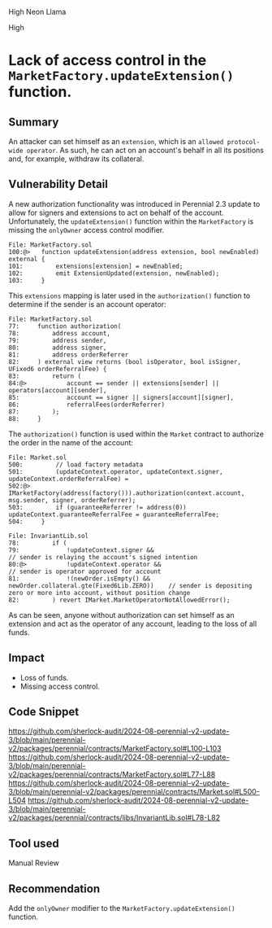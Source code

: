 High Neon Llama

High

# Lack of access control in the `MarketFactory.updateExtension()` function.

## Summary

An attacker can set himself as an `extension`, which is an `allowed protocol-wide operator`. As such, he can act on an account's behalf in all its positions and, for example, withdraw its collateral.

## Vulnerability Detail

A new authorization functionality was introduced in Perennial 2.3 update to allow for signers and extensions to act on behalf of the account. Unfortunately, the `updateExtension()` function within the `MarketFactory` is missing the `onlyOwner` access control modifier.

```solidity
File: MarketFactory.sol
100:@>   function updateExtension(address extension, bool newEnabled) external {
101:         extensions[extension] = newEnabled;
102:         emit ExtensionUpdated(extension, newEnabled);
103:     }
```

This `extensions` mapping is later used in the `authorization()` function to determine if the sender is an account operator:

```solidity
File: MarketFactory.sol
77:     function authorization(
78:         address account,
79:         address sender,
80:         address signer,
81:         address orderReferrer
82:     ) external view returns (bool isOperator, bool isSigner, UFixed6 orderReferralFee) {
83:         return (
84:@>           account == sender || extensions[sender] || operators[account][sender],
85:             account == signer || signers[account][signer],
86:             referralFees(orderReferrer)
87:         );
88:     }
```

The `authorization()` function is used within the `Market` contract to authorize the order in the name of the account:

```solidity
File: Market.sol
500:         // load factory metadata
501:         (updateContext.operator, updateContext.signer, updateContext.orderReferralFee) =
502:@>           IMarketFactory(address(factory())).authorization(context.account, msg.sender, signer, orderReferrer);
503:         if (guaranteeReferrer != address(0)) updateContext.guaranteeReferralFee = guaranteeReferralFee;
504:     }
```
```solidity
File: InvariantLib.sol
78:         if (
79:             !updateContext.signer &&                                            // sender is relaying the account's signed intention
80:@>           !updateContext.operator &&                                          // sender is operator approved for account
81:             !(newOrder.isEmpty() && newOrder.collateral.gte(Fixed6Lib.ZERO))    // sender is depositing zero or more into account, without position change
82:         ) revert IMarket.MarketOperatorNotAllowedError();
```

As can be seen, anyone without authorization can set himself as an extension and act as the operator of any account, leading to the loss of all funds.

## Impact

- Loss of funds.
- Missing access control.

## Code Snippet

https://github.com/sherlock-audit/2024-08-perennial-v2-update-3/blob/main/perennial-v2/packages/perennial/contracts/MarketFactory.sol#L100-L103
https://github.com/sherlock-audit/2024-08-perennial-v2-update-3/blob/main/perennial-v2/packages/perennial/contracts/MarketFactory.sol#L77-L88
https://github.com/sherlock-audit/2024-08-perennial-v2-update-3/blob/main/perennial-v2/packages/perennial/contracts/Market.sol#L500-L504
https://github.com/sherlock-audit/2024-08-perennial-v2-update-3/blob/main/perennial-v2/packages/perennial/contracts/libs/InvariantLib.sol#L78-L82

## Tool used

Manual Review

## Recommendation

Add the `onlyOwner` modifier to the `MarketFactory.updateExtension()` function.